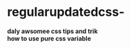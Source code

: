 # regularupdatedcss-
 <b> daly awsomee css tips and trik</b><br>
 <b> how to use pure css variable</b>
